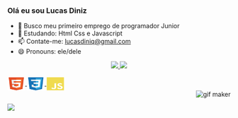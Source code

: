 ### Olá eu sou Lucas Diniz

- 🔭 Busco meu primeiro emprego de programador Junior
- 🌱 Estudando: Html Css e Javascript
- 📫 Contate-me: lucasdiniq@gmail.com
- 😄 Pronouns: ele/dele


<div align="center">
<a href="https://github.com/rafaballerini">
<img height="180em" src="https://github-readme-stats.vercel.app/api?username=lucasdinizq&show_icons=true&theme=tokyonight&include_all_commits=true&count_private=true"/>
<img height="180em" src="https://github-readme-stats.vercel.app/api/top-langs/?username=lucasdinizq&layout=compact&langs_count=7&theme=tokyonight"/>
</div>
<div style="display: inline_block"><br>
<img align="center" alt="HTML" height="30" width="40" src="https://raw.githubusercontent.com/devicons/devicon/master/icons/html5/html5-original.svg">
<img align="center" alt="CSS" height="30" width="40" src="https://raw.githubusercontent.com/devicons/devicon/master/icons/css3/css3-original.svg">
<img align="center" alt="Js" height="30" width="40" src="https://raw.githubusercontent.com/devicons/devicon/master/icons/javascript/javascript-plain.svg">
</div>

<div>
<a href="https://picasion.com/" title="gif maker"><img src="https://i.picasion.com/pic92/2b90133197b1650a520ab8cc31b0e355.gif" border="0" alt="gif maker" align="right"></a>
</div>

 ##

<div>   
 <a href="https://www.linkedin.com/in/lucasd-queiroz/" target="_blank"><img src="https://img.shields.io/badge/-LinkedIn-%230077B5?style=for-the-badge&logo=linkedin&logoColor=white" target="_blank"></a>
</div>
